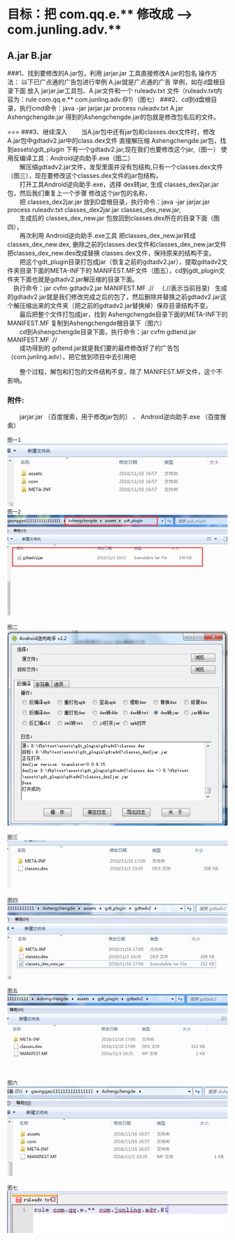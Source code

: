 ﻿目标：把  com.qq.e.**   修改成  —>  com.junling.adv.**
===
A.jar                                  B.jar
-------

###1、找到要修改的A.jar包，利用  jarjar.jar 工具直接修改A.jar的包名
操作方法：
以下已广点通的广告包进行举例 A.jar就是广点通的广告
举例，如在d盘根目录下面 放入 jarjar.jar工具包、A.jar文件和一个
ruleadv.txt 文件（ruleadv.txt内容为：rule com.qq.e.** com.junling.adv.@1）（图七）
###2、cd到d盘根目录，执行cmd命令：java -jar jarjar.jar process ruleadv.txt A.jar Ashengchengde.jar
得到的Ashengchengde.jar的包就是修改包名后的文件。

===
###3、继续深入
　　当A.jar包中还有jar包和classes.dex文件时，修改A.jar包中gdtadv2.jar中的class.dex文件
直接解压缩 Ashengchengde.jar包，找到assets\gdt_plugin 下有一个gdtadv2.jar,现在我们也要修改这个jar,（图一）  使用反编译工具：Android逆向助手.exe（图二）<br>
　　解压缩gdtadv2.jar文件，发型里面并没有包结构,只有一个classes.dex文件（图三），现在要修改这个classes.dex文件的jar包结构，<br>
　　打开工具Android逆向助手.exe，选择 dex转jar, 生成 classes_dex2jar.jar 包，然后我们重复上一个步骤 修改这个jar包的名称，<br>
　　把 classes_dex2jar.jar 放到D盘根目录，执行命令：java -jar jarjar.jar process ruleadv.txt classes_dex2jar.jar classes_dex_new.jar,<br>
　　生成后的 classes_dex_new.jar 包放回到classes.dex所在的目录下面（图四），<br>
　　再次利用 Android逆向助手.exe工具 把classes_dex_new.jar转成classes_dex_new.dex,
删除之前的classes.dex文件和classes_dex_new.jar文件把classes_dex_new.dex改成替换
classes.dex文件，保持原来的结构不变。<br>
　　把这个gdt_plugin目录打包成jar（恢复之前的gdtadv2.jar），提取gdtadv2文件夹目录下面的META-INF下的 MANIFEST.MF文件（图五），cd到gdt_plugin文件夹下面也就是gdtadv2.jar解压缩的目录下面。<br>
　执行命令：jar cvfm gdtadv2.jar MANIFEST.MF  .//     (.//表示当前目录)   生成的gdtadv2.jar就是我们修改完成之后的包了，然后删除并替换之前gdtadv2.jar这个解压缩出来的文件夹（把之前的gdtadv2.jar替换掉）保存目录结构不变。<br>
　　最后把整个文件打包成jar，找到 Ashengchengde目录下面的META-INF下的MANIFEST.MF
复制到Ashengchengde根目录下（图六）<br>
　　cd到Ashengchengde目录下面，执行命令：jar cvfm gdtend.jar MANIFEST.MF  .// <br>
　　成功得到的  gdtend.jar就是我们要的最终修改好了的广告包（com.junling.adv），把它放到项目中去引用吧<br>

　　整个过程，解包和打包的文件结构不变，除了 MANIFEST.MF文件，这个不影响。<br>



### 附件:
 　　jarjar.jar （百度搜索，用于修改jar包的）  、  Android逆向助手.exe （百度搜索）<br>


`图一1`<br>
	![image](https://github.com/chengzipi/exampleTools/raw/master/images-folder/jar_one.png "图一1")
<br>`图一2`<br>
	![image](https://github.com/chengzipi/exampleTools/raw/master/images-folder/jar_one_2.png "图一 2")
	
`图二`<br>
	![image](https://github.com/chengzipi/exampleTools/raw/master/images-folder/jar_two.png "图二")
 
`图三`<br>
	![image](https://github.com/chengzipi/exampleTools/raw/master/images-folder/jar_three.png "图三")
 
`图四`<br>
    ![image](https://github.com/chengzipi/exampleTools/raw/master/images-folder/jar_four.png "图四")
	 
`图五`<br>
	![image](https://github.com/chengzipi/exampleTools/raw/master/images-folder/jar_five.png "图五")
	
`图六`<br>
	![image](https://github.com/chengzipi/exampleTools/raw/master/images-folder/jar_six.png "图六")
	
`图七`<br>
	![image](https://github.com/chengzipi/exampleTools/raw/master/images-folder/jar_seven.png "图七")
  
